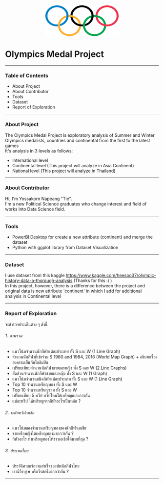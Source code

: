 <p align="center">
  <img width="240" height="100" src="https://github.com/ynt29/Olympics_Project/blob/main/data/olympic_rings.png">
</p>

# Olympics Medal Project
----------------------------------------------
### Table of Contents
* About Project
* About Contributor
* Tools
* Dataset
* Report of Exploration
----------------------------------------------
### About Project
The Olympics Medal Project is exploratory analysis of Summer and Winter Olympics medalists, countries and continental from the first to the latest games\
It's analysis in 3 levels as follows;
* International level
* Continental level (This project will analyze in Asia Continent)
* National level (This project will analyze in Thailand)

----------------------------------------------
### About Contributor
Hi, I'm Yossakorn Napeang "Tie".  \
I'm a new Political Science graduates who change interest and field of works into Data Science field.

----------------------------------------------
### Tools
* PowerBI Desktop for create a new attribute (continent) and merge the dataset
* Python with ggplot library from Dataset Visualization
----------------------------------------------
### Dataset
I use dataset from this kaggle https://www.kaggle.com/heesoo37/olympic-history-data-a-thorough-analysis (Thanks for this :) )\
In this project, however, there is a difference between the project and original data is new attribute 'continent' in which I add for additional analysis in Continental level

----------------------------------------------
### Report of Exploration
จะสำรวจประเด็นต่าง ๆ ดังนี้
###### 1. ภาพรวม
* แนวโน้มจำนวนนักกีฬาแต่ละประเทศ ทั้ง S และ W (1 Line Graph)
* จำนวนนักกีฬาที่เข้าร่วม S 1980 and 1984, 2016 (World Map Graph) + อธิบายเรื่องสงครามเย็นกับโอลิมปิก
* เปรียบเทียบจำนวนนักกีฬาชายและหญิง ทั้ง S และ W (2 Line Graphs)
* สัดส่วนจำนวนนักกีฬาชายและหญิง ทั้ง S และ W (1 Graph) 
* แนวโน้มจำนวนชนิดกีฬาแต่ละประเภท ทั้ง S และ W (1 Line Graph)
* Top 10 จำนวนเหรียญทอง ทั้ง S และ W
* Top 10 จำนวนเหรียญรวม ทั้ง S และ W
* เปรียบเทียบ 5 ทวีป ทวีปไหนได้เหรียญเยอะกว่ากัน
* แต่ละทวีป ได้เหรียญจากกีฬาอะไรเป็นหลัก ?

###### 2. ระดับทวีปเอเชีย
* แนวโน้มของจำนวนเหรียญทองของนักกีฬาเอเชีย
* ชายหรือหญิงได้เหรียญทองมากกว่ากัน ?
* กีฬาอะไร ทำเหรียญทองให้ชาวเอเชียได้มากที่สุด ?

###### 3. ประเทศไทย
* ประวัติศาสตร์ความสำเร็จของทัพนักกีฬาไทย
* เรามีวีรบุรุษ หรือวีรสตรีมากกว่ากัน ?




----------------------------------------------
